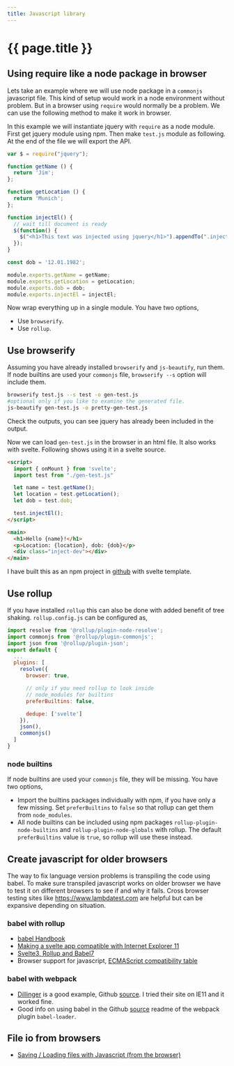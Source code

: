 ```yaml
---
title: Javascript library
---
```


# {{ page.title }}

## Using require like a node package in browser

Lets take an example where we will use node package in a ``commonjs`` javascript file. This kind of setup would work in a node environment without
problem. But in a browser using ``require`` would normally be a problem. We can use the following method to make it work in browser.

In this example we will instantiate jquery with ``require`` as a node module. First get jquery module using npm. Then make ``test.js`` module as following.
At the end of the file we will export the API.

```javascript
var $ = require("jquery");

function getName () {
  return 'Jim';
};

function getLocation () {
  return 'Munich';
};

function injectEl() {
  // wait till document is ready 
  $(function() {
    $("<h1>This text was injected using jquery</h1>").appendTo(".inject-dev");
  });
}

const dob = '12.01.1982';

module.exports.getName = getName;
module.exports.getLocation = getLocation;
module.exports.dob = dob;
module.exports.injectEl = injectEl;
```

Now wrap everything up in a single module.
You have two options,
* Use ``browserify``.
* Use ``rollup``.

## Use browserify 

Assuming you have already installed ``browserify`` and ``js-beautify``, run them. If node builtins are used your ``commonjs`` file, ``browserify --s`` option will include them.

```bash
browserify test.js --s test -o gen-test.js
#optional only if you like to examine the generated file.
js-beautify gen-test.js -o pretty-gen-test.js
```
Check the outputs, you can see jquery has already been included in the output. 

Now we can load ``gen-test.js`` in the browser in an html file. It also works with svelte. Following shows using it in a svelte source. 

```html
<script>
  import { onMount } from 'svelte';
  import test from "./gen-test.js"

  let name = test.getName();
  let location = test.getLocation();
  let dob = test.dob;

  test.injectEl();
</script>

<main>
  <h1>Hello {name}!</h1>
  <p>Location: {location}, dob: {dob}</p>
  <div class="inject-dev"></div>
</main>
```

I have built this as an npm project in [github](https://github.com/kkibria/svelte-js-library) with svelte template.

## Use rollup
If you have installed ``rollup`` this can also be done with added benefit of tree shaking. ``rollup.config.js`` can be configured as, 

```javascript
import resolve from '@rollup/plugin-node-resolve';
import commonjs from '@rollup/plugin-commonjs';
import json from '@rollup/plugin-json';
export default {
  ...
  plugins: [
    resolve({
      browser: true,

      // only if you need rollup to look inside
      // node_modules for builtins
      preferBuiltins: false, 

      dedupe: ['svelte']
    }),
    json(),
    commonjs()
  ]
}
```

### node builtins
If node builtins are used your ``commonjs`` file, they will be missing. You have two options,
* Import the builtins packages individually with npm, if you have only a few missing. Set ``preferBuiltins`` to ``false`` 
so that rollup can get them from ``node_modules``.
* All node builtins  can be included using npm packages ``rollup-plugin-node-builtins`` and ``rollup-plugin-node-globals`` with rollup.
The default ``preferBuiltins`` value is ``true``, so rollup will use these instead.

## Create javascript for older browsers

The way to fix language version problems is transpiling the code using babel. To make sure transpiled javascript works on older browser we have to test it on different browsers to see if and why it fails. Cross browser testing sites like <https://www.lambdatest.com> are helpful but can be expansive depending on situation.

### babel with rollup

* [babel Handbook](https://github.com/jamiebuilds/babel-handbook/blob/master/translations/en/)
* [Making a svelte app compatible with Internet Explorer 11](https://blog.az.sg/posts/svelte-and-ie11/)
* [Svelte3, Rollup and Babel7](http://simey.me/svelte3-rollup-and-babel7/)
* Browser support for javascript, [ECMAScript compatibility table](https://kangax.github.io/compat-table/es6/)


### babel with webpack
* [Dillinger](https://dillinger.io/) is a good example, Github [source](https://github.com/joemccann/dillinger). I tried their site on IE11 and it worked fine.
* Good info on using babel in the Github [source](https://github.com/babel/babel-loader) readme of the webpack plugin ``babel-loader``.

## File io from browsers

* [Saving / Loading files with Javascript (from the browser)](http://simey.me/saving-loading-files-with-javascript/)